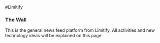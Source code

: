 #Limitify
<h3>The Wall</h3>
<p>This is the general news feed platform from Limitify.
All activities and new technology ideas will be explained on this page
</p>
